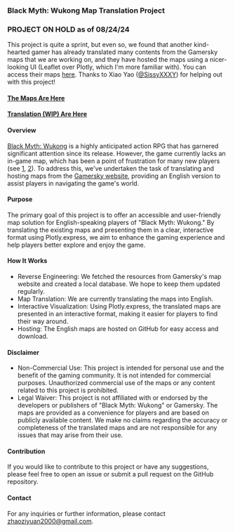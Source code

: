 ### Black Myth: Wukong Map Translation Project

### PROJECT ON HOLD as of 08/24/24
This project is quite a sprint, but even so, we found that another kind-hearted gamer has already translated many contents from the Gamersky maps that we are working on, and they have hosted the maps using a nicer-looking UI (Leaflet over Plotly, which I'm more familiar with). You can access their maps [here](https://blackmyth.gg/map). Thanks to Xiao Yao ([@SissyXXXY](https://github.com/SissiXXXY)) for helping out with this project!

#### [The Maps Are Here](https://ziyuanzhao2000.github.io/black-myth-wukong-english-maps/)
#### [Translation (WIP) Are Here](https://docs.google.com/spreadsheets/d/1Sk6khum1qcLbmbbUnz3YCINLk8FlV33n2I-1W7bfqrQ/edit?gid=378787150#gid=378787150)



#### Overview
[Black Myth: Wukong](https://store.steampowered.com/app/2358720/Black_Myth_Wukong/) is a highly anticipated action RPG that has garnered significant attention since its release. However, the game currently lacks an in-game map, which has been a point of frustration for many new players (see [1](https://www.reddit.com/r/BlackMythWukong/comments/1eu51nc/lack_of_a_map/), [2](https://www.reddit.com/r/BlackMythWukong/comments/1ewo4wc/if_the_first_update_doesnt_add_a_map_to_this_game/)). To address this, we've undertaken the task of translating and hosting maps from the [Gamersky website](https://www.gamersky.com/tools/map/wukong/?mapId=4), providing an English version to assist players in navigating the game's world.

#### Purpose
The primary goal of this project is to offer an accessible and user-friendly map solution for English-speaking players of "Black Myth: Wukong." By translating the existing maps and presenting them in a clear, interactive format using Plotly.express, we aim to enhance the gaming experience and help players better explore and enjoy the game.

#### How It Works
* Reverse Engineering: We fetched the resources from Gamersky's map website and created a local database. We hope to keep them updated regularly.
* Map Translation: We are currently translating the maps into English.
* Interactive Visualization: Using Plotly.express, the translated maps are presented in an interactive format, making it easier for players to find their way around.
* Hosting: The English maps are hosted on GitHub for easy access and download.

#### Disclaimer
* Non-Commercial Use: This project is intended for personal use and the benefit of the gaming community. It is not intended for commercial purposes. Unauthorized commercial use of the maps or any content related to this project is prohibited.
* Legal Waiver: This project is not affiliated with or endorsed by the developers or publishers of "Black Myth: Wukong" or Gamersky. The maps are provided as a convenience for players and are based on publicly available content. We make no claims regarding the accuracy or completeness of the translated maps and are not responsible for any issues that may arise from their use.

#### Contribution
If you would like to contribute to this project or have any suggestions, please feel free to open an issue or submit a pull request on the GitHub repository.

#### Contact
For any inquiries or further information, please contact zhaoziyuan2000@gmail.com.

